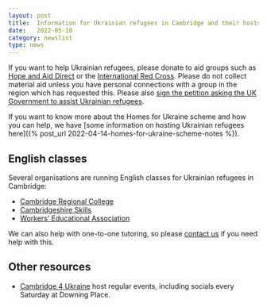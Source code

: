 ```yaml
---
layout: post
title:  Information for Ukrainian refugees in Cambridge and their hosts
date:   2022-05-10
category: newslist
type: news
---
```


If you want to help Ukrainian refugees, please donate to aid groups such as [Hope and Aid Direct](https://www.hopeandaiddirect.org.uk/Appeal/ukraine) or the [International Red Cross](https://donate.redcross.org.uk/appeal/ukraine-crisis-appeal). Please do not collect material aid unless you have personal connections with a group in the region which has requested this. Please also [sign the petition asking the UK Government to assist Ukrainian refugees](https://www.change.org/p/borisjohnson-and-ukhomeoffice-help-ukrainian-refugees-helpukrainianrefugees).

If you want to know more about the Homes for Ukraine scheme and how you can help, we have [some information on hosting Ukrainian refugees here]({% post_url 2022-04-14-homes-for-ukraine-scheme-notes %}).

## English classes

Several organisations are running English classes for Ukrainian refugees in Cambridge:

- [Cambridge Regional College](https://www.camre.ac.uk/course/esol-study-programme/MP1ESOLST/)
- [Cambridgeshire Skills](https://www.cambsals.co.uk/)
- [Workers’ Educational Association](https://www.wea.org.uk/eastern)

We can also help with one-to-one tutoring, so please [contact us](/contact.html) if you need help with this.

## Other resources
- [Cambridge 4 Ukraine](https://www.cambridge4ukraine.uk/events) host regular events, including socials every Saturday at Downing Place.
